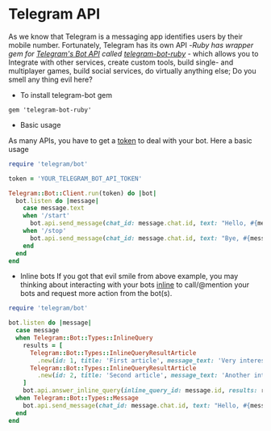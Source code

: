 # Telegram API

As we know that Telegram is a messaging app identifies users by their mobile number. Fortunately, Telegram has its own API -*Ruby has wrapper gem for* [*Telegram's Bot API*](https://core.telegram.org/bots/api) *called [telegram-bot-ruby](https://github.com/atipugin/telegram-bot-ruby)* - which allows you to Integrate with other services, create custom tools, build single- and multiplayer games, build social services, do virtually anything else; Do you smell any thing evil here? 

- To install telegram-bot gem 
```
gem 'telegram-bot-ruby'
```


- Basic usage

As many APIs, you have to get a [token](https://core.telegram.org/bots#botfather) to deal with your bot. Here a basic usage 

```ruby
require 'telegram/bot'

token = 'YOUR_TELEGRAM_BOT_API_TOKEN'

Telegram::Bot::Client.run(token) do |bot|
  bot.listen do |message|
    case message.text
    when '/start'
      bot.api.send_message(chat_id: message.chat.id, text: "Hello, #{message.from.first_name}")
    when '/stop'
      bot.api.send_message(chat_id: message.chat.id, text: "Bye, #{message.from.first_name}")
    end
  end
end
```

- Inline bots
If you got that evil smile from above example, you may thinking about interacting with your bots [inline](https://core.telegram.org/bots/inline) to call/@mention your bots and request more action from the bot(s).

```ruby
require 'telegram/bot'

bot.listen do |message|
  case message
  when Telegram::Bot::Types::InlineQuery
    results = [
      Telegram::Bot::Types::InlineQueryResultArticle
        .new(id: 1, title: 'First article', message_text: 'Very interesting text goes here.'),
      Telegram::Bot::Types::InlineQueryResultArticle
        .new(id: 2, title: 'Second article', message_text: 'Another interesting text here.')
    ]
    bot.api.answer_inline_query(inline_query_id: message.id, results: results)
  when Telegram::Bot::Types::Message
    bot.api.send_message(chat_id: message.chat.id, text: "Hello, #{message.from.first_name}!")
  end
end
```

